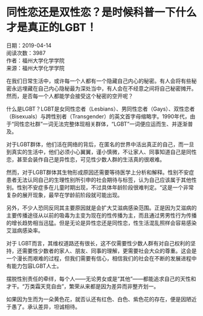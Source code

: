 # 同性恋还是双性恋？是时候科普一下什么才是真正的LGBT！

日期：2019-04-14  
阅读次数：3987  
作者：福州大学化学学院  
来源：福州大学化学学院  

在我们日常生活中，或许每一个人都有一个隐藏自己内心的秘密。有人会将有些秘密永远埋藏在自己内心隐秘最为深处当中，有人会在不经意之间将自己秘密摊开。然而，是否每一个人都能学会接受这个秘密的空开呢？

什么是LGBT？LGBT是女同性恋者（Lesbians）、男同性恋者（Gays）、双性恋者（Bisexuals）与跨性别者（Transgender）的英文首字母缩略字。1990年代，由于“同性恋社群”一词无法完整体现相关群体，“LGBT”一词便应运而生、并逐渐普及。

对于LGBT群体，他们活在网络的背后，在匿名的世界中活出真正的自己，而一旦到真实的生活中，他们必须小心翼翼，谨小慎微，不让家人、同事知道自己是同性恋，甚至会装作自己是异性恋，可见性少数人群的生活真的很艰难。

然而，对于LGBT群体其生物形成原因还需要等待医学上分析和解释。性别不安症患者无法认同自己的生理性别所引申的社会期待与标签，认为自己应该属于其他性别。性别不安症多在儿童时期出现，不过具体年龄阶段很难判定。“这是一个非常复杂的展开现象，最早在学龄前阶段就可能出现。

另外，不少人恐同反同其主要原因就是会扩大艾滋病感染范围。正是因为艾滋病的主要传播途径从以前的吸毒为主变为现在的性传播为主，而且通过男男性行为传播的增长趋势相当迅猛。但是无论是异性恋还是同性恋，性生活混乱照样会容易感染艾滋病感染率。

对于 LGBT而言，其维权道路还有很长，这不仅需要性少数人群有对自己权利的坚持，还需要性少数者的家人、朋友、同事的理解，更需要社会大众的尊重。这会是一个漫长而艰难的过程，但我们需要有信心，相信我们的社会在不断的发展进程中有能力包容LGBT人士。

摆脱性别责任的牵绊，每个人——无论男女或是“其他”——都能追求自己的天性和才干。“万类霜天竞自由”，繁荣从来都是因为差异而非整齐划一。

如果因为生而为一朵黄色花，就否认还有红色、白色、紫色花的存在，便是因陋近于愚了。承认差异，坦诚相待。